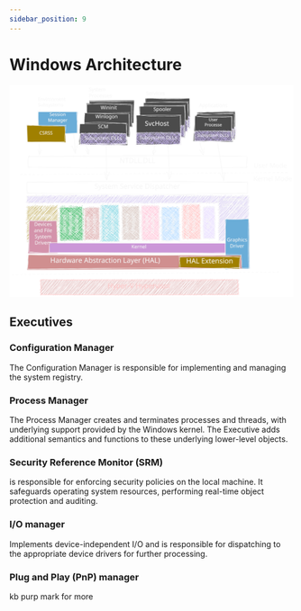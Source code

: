 ```yaml
---
sidebar_position: 9
---
```


# Windows Architecture

![Drawing to explain the Virtual Trust Levels (VTLs), sometimes referred to as Virtual Secure Mode (VSM)](img/detailed_windows_architecture_2023-11-28.svg)

## Executives

### Configuration Manager

The Configuration Manager is responsible for implementing and managing the system registry.

### Process Manager

The Process Manager creates and terminates processes and threads, with underlying support provided by the Windows kernel. The Executive adds additional semantics and functions to these underlying lower-level objects.

### Security Reference Monitor (SRM)

is responsible for enforcing security policies on the local machine. It safeguards operating system resources, performing real-time object protection and auditing.

### I/O manager

Implements device-independent I/O and is responsible for dispatching to the appropriate device drivers for further processing.

### Plug and Play (PnP) manager

kb purp mark for more
